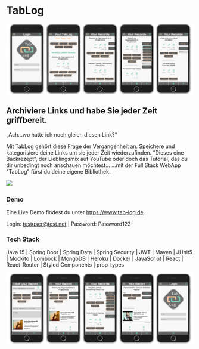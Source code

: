 # TabLog

![](TabLog_screen_impressions1.png)

## Archiviere Links und habe Sie jeder Zeit griffbereit.

„Ach…wo hatte ich noch gleich diesen Link?“

Mit TabLog gehört diese Frage der Vergangenheit an. Speichere und kategorisiere deine Links um sie jeder Zeit wiederzufinden. "Dieses eine Backrezept“, der Lieblingsmix auf YouTube oder doch das Tutorial, das du dir unbedingt noch anschauen möchtest…
...mit der Full Stack WebApp "TabLog" fürst du deine eigene Bibliothek.

![](TabLogGif_36sek.gif)

### Demo

Eine Live Demo findest du unter https://www.tab-log.de.

Login: testuser@test.net | Password: Password123

### Tech Stack
Java 15 | Spring Boot | Spring Data | Spring Security | JWT | Maven | JUnit5 | Mockito | Lombock | MongoDB | Heroku | Docker | JavaScript | React | React-Router | Styled Components | prop-types

![](TabLog_screen_impressions2.png)
